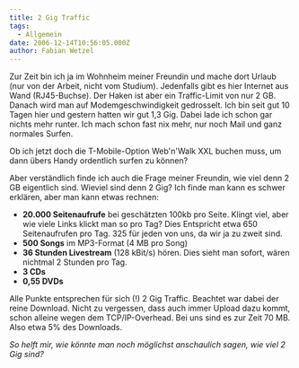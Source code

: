 ```yaml
---
title: 2 Gig Traffic
tags:
  - Allgemein
date: 2006-12-14T10:56:05.000Z
author: Fabian Wetzel
---
```


Zur Zeit bin ich ja im Wohnheim meiner Freundin und mache dort Urlaub (nur von der Arbeit, nicht vom Studium). Jedenfalls gibt es hier Internet aus Wand (RJ45-Buchse). Der Haken ist aber ein Traffic-Limit von nur 2 GB. Danach wird man auf Modemgeschwindigkeit gedrosselt. Ich bin seit gut 10 Tagen hier und gestern hatten wir gut 1,3 Gig. Dabei lade ich schon gar nichts mehr runter. Ich mach schon fast nix mehr, nur noch Mail und ganz normales Surfen.

Ob ich jetzt doch die T-Mobile-Option Web'n'Walk XXL buchen muss, um dann übers Handy ordentlich surfen zu können?

Aber verständlich finde ich auch die Frage meiner Freundin, wie viel denn 2 GB eigentlich sind. Wieviel sind denn 2 Gig? Ich finde man kann es schwer erklären, aber man kann etwas rechnen:

*   **20.000 Seitenaufrufe** bei geschätzten 100kb pro Seite. Klingt viel, aber wie viele Links klickt man so pro Tag? Dies Entspricht etwa 650 Seitenaufrufen pro Tag. 325 für jeden von uns, da wir ja zu zweit sind.
*   **500 Songs** im MP3-Format (4 MB pro Song)
*   **36 Stunden Livestream** (128 kBit/s)&nbsp;hören. Dies sieht man sofort, wären nichtmal 2 Stunden pro Tag.
*   **3 CDs**
*   **0,55 DVDs**&nbsp; 

Alle Punkte entsprechen für sich (!) 2 Gig Traffic. Beachtet war dabei der reine Download. Nicht zu vergessen, dass auch immer Upload dazu kommt, schon alleine wegen dem TCP/IP-Overhead. Bei uns sind es zur Zeit 70 MB. Also etwa 5% des Downloads.

_So helft mir, wie könnte man noch möglichst anschaulich sagen, wie viel 2 Gig sind?_


